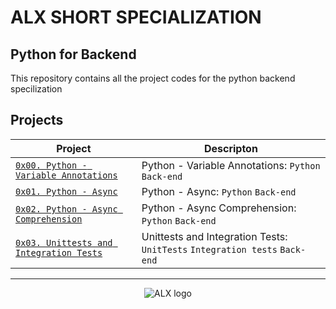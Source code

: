 # ALX SHORT SPECIALIZATION

## Python for Backend

This repository contains all the project codes for the python backend specilization

## Projects

| Project | Descripton |
| ------- | ---------- |
| [`0x00. Python - Variable Annotations`](./0x00-python_variable_annotations) | Python - Variable Annotations: `Python` `Back-end` |
| [`0x01. Python - Async`](./0x01-python_async_function) | Python - Async: `Python` `Back-end` |
| [`0x02. Python - Async Comprehension`](./0x02-python_async_comprehension) | Python - Async Comprehension: `Python` `Back-end` |
| [`0x03. Unittests and Integration Tests`](0x03-Unittests_and_integration_tests) | Unittests and Integration Tests: `UnitTests` `Integration tests` `Back-end` |
---
<div align="center">
  <img src="https://lh3.googleusercontent.com/vH1HTHhq7BIEuhIDuEc2Wrc2LgZigsJEWDR56ALuDFRZv9-jqCgHNHuBHIB-fLrrbwp7tJ8b7qeIJo0VtHUh=s0" alt="ALX logo">
</div>